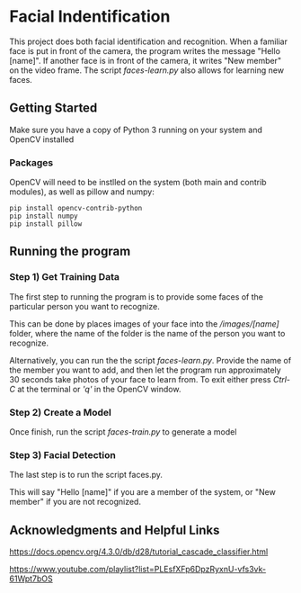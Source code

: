 # Facial Indentification

This project does both facial identification and recognition. When a familiar face is put in front of the camera, the program writes the message "Hello [name]". If another face is in front of the camera, it writes "New member" on the video frame. The script *faces-learn.py* also allows for learning new faces.

## Getting Started
Make sure you have a copy of Python 3 running on your system and OpenCV installed

### Packages

OpenCV will need to be instlled on the system (both main and contrib modules), as well as pillow and numpy:
```
pip install opencv-contrib-python 
pip install numpy
pip install pillow
```

## Running the program

### Step 1) Get Training Data
The first step to running the program is to provide some faces of the particular person you want to recognize.

This can be done by places images of your face into the */images/[name]* folder, where the name of the folder is the name of the person you want to recognize.

Alternatively, you can run the the script *faces-learn.py*. Provide the name of the member you want to add, and then let the program run approximately 30 seconds take photos of your face to learn from. To exit either press *Ctrl-C* at the terminal or *'q'* in the OpenCV window.

### Step 2) Create a Model
Once finish, run the script *faces-train.py* to generate a model

### Step 3) Facial Detection
The last step is to run the script faces.py.

This will say "Hello [name]" if you are a member of the system, or "New member" if you are not recognized.

## Acknowledgments and Helpful Links

https://docs.opencv.org/4.3.0/db/d28/tutorial_cascade_classifier.html

https://www.youtube.com/playlist?list=PLEsfXFp6DpzRyxnU-vfs3vk-61Wpt7bOS




